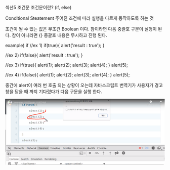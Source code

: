 섹션5 조건문
조건문이란? (if, else)

Conditional Steatement
주어진 조건에 따라 실행을 다르게 동작하도록 하는 것

조건이 될 수 있는 값은 무조건 Boolean 이다. 
참이라면 다음 중괄호 구문이 실행이 된다.
참이 아니라면 {} 중괄호 내용은 무시하고 진행 된다.

example) if
//ex 1)
if(true){
    alert('result : true');
}

//ex 2)
if(false){
    alert('result : true');
}

//ex 3)
if(true){
    alert(1);
    alert(2);
    alert(3);
    alert(4);
}
alert(5);

//ex 4)
if(false){
    alert(1);
    alert(2);
    alert(3);
    alert(4);
}
alert(5);
 
중간에 alert이 여러 번 호출 되는 상황이 오는데 자바스크립트 번역기가 사용자가 경고창을 닫을 때 까지 기다렸다가 다음 구문을 실행 한다.

![p1](/img/s5_1_1.png)